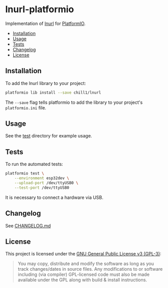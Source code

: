 # lnurl-platformio

Implementation of [lnurl](https://github.com/btcontract/lnurl-rfc) for [PlatformIO](https://platformio.org/).

* [Installation](#installation)
* [Usage](#usage)
* [Tests](#tests)
* [Changelog](#changelog)
* [License](#license)


## Installation

To add the lnurl library to your project:
```bash
platformio lib install --save chill1/lnurl
```
The `--save` flag tells platformio to add the library to your project's `platformio.ini` file.


## Usage

See the [test](https://github.com/samotari/bleskomat/tree/master/test) directory for example usage.


## Tests

To run the automated tests:
```bash
platformio test \
	--environment esp32dev \
	--upload-port /dev/ttyUSB0 \
	--test-port /dev/ttyUSB0
```
It is necessary to connect a hardware via USB.


## Changelog

See [CHANGELOG.md](https://github.com/chill117/lnurl-platformio/blob/master/CHANGELOG.md)


## License

This project is licensed under the [GNU General Public License v3 (GPL-3)](https://tldrlegal.com/license/gnu-general-public-license-v3-(gpl-3)):
> You may copy, distribute and modify the software as long as you track changes/dates in source files. Any modifications to or software including (via compiler) GPL-licensed code must also be made available under the GPL along with build & install instructions.
